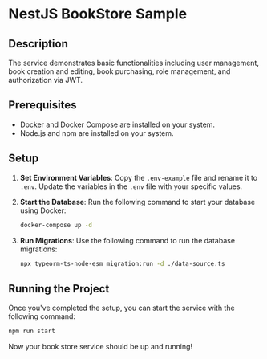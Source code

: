 # NestJS BookStore Sample


## Description

The service demonstrates basic functionalities including user management, book creation and editing, book purchasing, role management, and authorization via JWT.

## Prerequisites

- Docker and Docker Compose are installed on your system.
- Node.js and npm are installed on your system.

## Setup

1. **Set Environment Variables**: Copy the `.env-example` file and rename it to `.env`. Update the variables in the `.env` file with your specific values.

2. **Start the Database**: Run the following command to start your database using Docker:

    ```bash
    docker-compose up -d
    ```

3. **Run Migrations**: Use the following command to run the database migrations:

    ```bash
    npx typeorm-ts-node-esm migration:run -d ./data-source.ts
    ```

## Running the Project

Once you've completed the setup, you can start the service with the following command:

```bash
npm run start
```

Now your book store service should be up and running!
